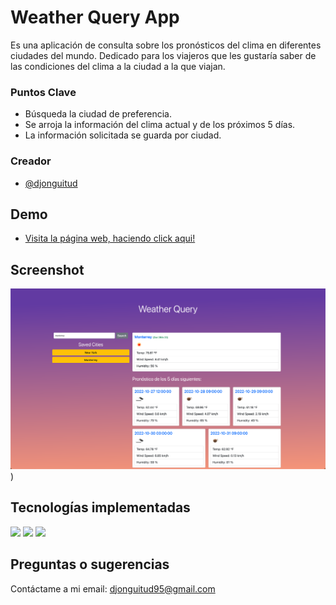 # Weather Query App

Es una aplicación de consulta sobre los pronósticos del clima en diferentes
ciudades del mundo. Dedicado para los viajeros que les gustaría saber de las condiciones
del clima a la ciudad a la que viajan.

### Puntos Clave

- Búsqueda la ciudad de preferencia.
- Se arroja la información del clima actual y de los próximos 5 días.
- La información solicitada se guarda por ciudad.

### Creador

- [@djonguitud](https://www.github.com/djonguitud)

## Demo

- [Visita la página web, haciendo click aqui!](https://djonguitud.github.io/weather-query/)

## Screenshot

![App en construcción](./assets/media/demo-app.png))

## Tecnologías implementadas

<img src="https://img.shields.io/badge/HTML5-E34F26?style=for-the-badge&logo=html5&logoColor=white"/>
<img src="https://img.shields.io/badge/CSS3-1572B6?style=for-the-badge&logo=css3&logoColor=white"/>
<img src="https://img.shields.io/badge/JavaScript-323330?style=for-the-badge&logo=javascript&logoColor=F7DF1E"/>

## Preguntas o sugerencias

Contáctame a mi email: djonguitud95@gmail.com
